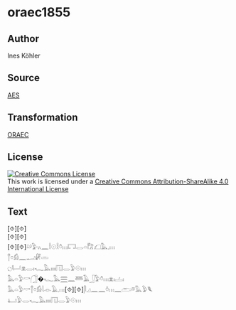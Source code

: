 # oraec1855

## Author

Ines Köhler

## Source

[AES](https://github.com/simondschweitzer/aes)

## Transformation

[ORAEC](https://oraec.github.io/)

## License

<a rel="license" href="http://creativecommons.org/licenses/by-sa/4.0/"><img alt="Creative Commons License" style="border-width:0" src="https://i.creativecommons.org/l/by-sa/4.0/88x31.png" /></a><br />This work is licensed under a <a rel="license" href="http://creativecommons.org/licenses/by-sa/4.0/">Creative Commons Attribution-ShareAlike 4.0 International License</a>

## Text

[⯑][⯑]<br>
[⯑][⯑]<br>
[⯑][⯑]𓄖𓅱𓏭𓈖𓎛𓇳𓎛𓏊𓏥𓉐𓂋𓏏𓀗𓆎𓅓𓈒𓏥<br>
𓐩𓏌𓀁𓈖𓂝𓏞𓏛<br>
𓐎𓂡𓁷𓂋𓏤𓆑𓅓𓏤𓏤𓏤𓏤𓉔𓂋𓅱𓇳𓏥<br>
𓅓𓏏𓅱𓎡𓃂�𓆑𓅓𓈗𓈖𓆷𓄿𓃀𓅱𓏊𓏥𓁷𓏤𓐟𓏤<br>
𓅓𓏏𓅱𓎡𓐩𓏌𓀁𓇋𓁹𓄿𓈒𓏥[⯑][⯑]𓋴𓈎𓈖𓈖𓏊𓏥𓈖𓂧𓎼𓅓𓅱𓆰<br>
𓂞𓅱𓂋𓆑𓅓𓏤𓏤𓏤𓏤𓉔𓂋𓅱𓇳𓏥<br>

